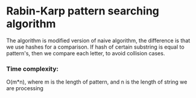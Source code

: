 # Rabin-Karp pattern searching algorithm
The algorithm is modified version of naive algorithm, the difference is that we use hashes for a comparison. If hash of certain substring is equal to pattern's, then we compare each letter, to avoid collision cases.
### Time complexity:
O(m*n), where m is the length of pattern, and n is the length of string we are processing
